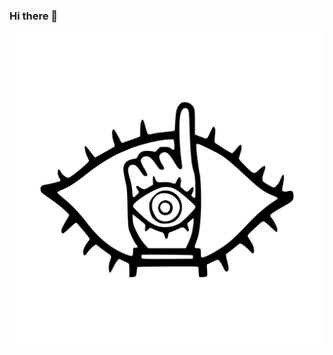 ### Hi there 👋

<img src="https://raw.githubusercontent.com/splitline/splitline/master/splitline.svg" width="1024"  />
